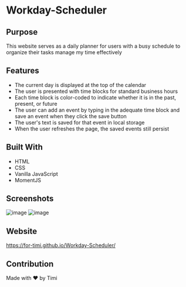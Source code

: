 # Workday-Scheduler


## Purpose
This website serves as a daily planner for users with a busy schedule to organize their tasks manage my time effectively

## Features
* The current day is displayed at the top of the calendar
* The user is presented with time blocks for standard business hours
* Each time block is color-coded to indicate whether it is in the past, present, or future
* The user can add an event by typing in the adequate time block and save an event when they click the save button
* The user's text is saved for that event in local storage
* When the user refreshes the page, the saved events still persist

## Built With
* HTML
* CSS
* Vanilla JavaScript
* MomentJS

## Screenshots
![image](https://user-images.githubusercontent.com/104241247/182057980-96d2e9da-942b-4117-86fd-1b8db2125443.png)
![image](https://user-images.githubusercontent.com/104241247/182057555-2bc02635-bff2-4b36-967f-857b543834f5.png)








## Website
https://for-timi.github.io/Workday-Scheduler/

## Contribution
Made with ❤️ by Timi
